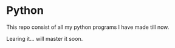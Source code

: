 # Python
This repo consist of all my python programs I have made till now. 

Learing it... will master it soon.
 

